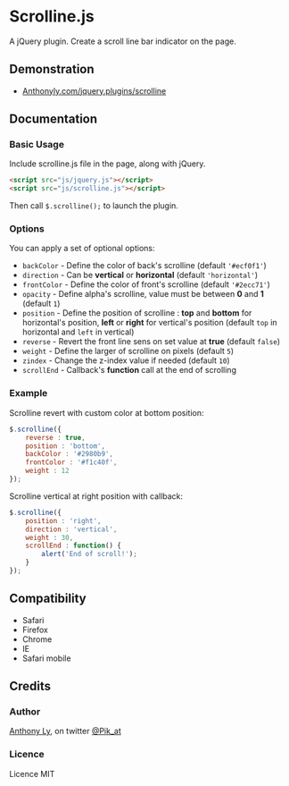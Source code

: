 Scrolline.js
========================================

A jQuery plugin. Create a scroll line bar indicator on the page.

## Demonstration

* [Anthonyly.com/jquery.plugins/scrolline](http://anthonyly.com/jquery.plugins/scrolline)

## Documentation

### Basic Usage

Include scrolline.js file in the page, along with jQuery.

```html
<script src="js/jquery.js"></script>
<script src="js/scrolline.js"></script>
```

Then call ``$.scrolline();`` to launch the plugin.

### Options

You can apply a set of optional options:

* ``backColor`` - Define the color of back's scrolline (default ``'#ecf0f1'``)
* ``direction`` - Can be **vertical** or **horizontal** (default ``'horizontal'``)
* ``frontColor`` - Define the color of front's scrolline (default ``'#2ecc71'``)
* ``opacity`` - Define alpha's scrolline, value must be between **0** and **1** (default ``1``)
* ``position`` -  Define the position of scrolline : **top** and **bottom** for horizontal's position, **left** or **right** for vertical's position (default ``top`` in horizontal and ``left`` in vertical)
* ``reverse`` - Revert the front line sens on set value at **true** (default ``false``)
* ``weight`` - Define the larger of scrolline on pixels (default ``5``)
* ``zindex`` - Change the z-index value if needed (default ``10``)
* ``scrollEnd`` - Callback's **function** call at the end of scrolling

### Example

Scrolline revert with custom color at bottom position:

```js
$.scrolline({
    reverse : true,
    position : 'bottom',
    backColor : '#2980b9',
    frontColor : '#f1c40f',
    weight : 12
});
```

Scrolline vertical at right position with callback:

```js
$.scrolline({
    position : 'right',
    direction : 'vertical',
    weight : 30,
    scrollEnd : function() {
		alert('End of scroll!');
	}
});
```

## Compatibility

* Safari
* Firefox
* Chrome
* IE
* Safari mobile

## Credits

### Author
[Anthony Ly](http://anthonyly.com), on twitter [@Pik_at](http://twitter.com/pik_at)

### Licence
Licence MIT